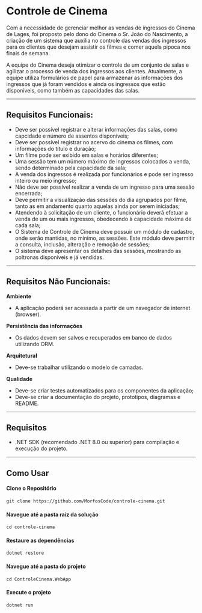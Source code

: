 # Controle de Cinema

Com a necessidade de gerenciar melhor as vendas de ingressos do Cinema de Lages, foi proposto pelo dono do Cinema o
Sr. João do Nascimento, a criação de um sistema que auxilia no controle das vendas dos ingressos para os clientes que
desejam assistir os filmes e comer aquela pipoca nos finais de semana.

A equipe do Cinema deseja otimizar o controle de um conjunto de salas e agilizar o processo de venda dos ingressos aos
clientes. Atualmente, a equipe utiliza formulários de papel para armazenar as informações dos ingressos que já foram
vendidos e ainda os ingressos que estão disponíveis, como também as capacidades das salas.

---

## Requisitos Funcionais:

- Deve ser possível registrar e alterar informações das salas, como capcidade e número de assentos disponíveis;
- Deve ser possível registrar no acervo do cinema os filmes, com informações do título e duração;
- Um filme pode ser exibido em salas e horários diferentes;
- Uma sessão tem um número máximo de ingressos colocados a venda, sendo determinado pela capacidade da sala;
- A venda dos ingressos é realizada por funcionários e pode ser ingresso inteiro ou meio ingresso;
- Não deve ser possível realizar a venda de um ingresso para uma sessão encerrada;
- Deve permitir a visualização das sessões do dia agrupados por filme, tanto as em andamento
quanto aquelas ainda por serem iniciadas;
- Atendendo à solicitação de um cliente, o funcionário deverá efetuar a venda de um ou mais ingressos, obedecendo à
capacidade máxima de cada sala;
- O Sistema de Controle de Cinema deve possuir um módulo de cadastro, onde serão mantidas, no mínimo, as sessões. Este
módulo deve permitir a consulta, inclusão, alteração e remoção de sessões;
- O sistema deve apresentar os detalhes das sessões, mostrando as poltronas disponíveis e já vendidas.

---

## Requisitos Não Funcionais:

**Ambiente**
- A aplicação poderá ser acessada a partir de um navegador de internet (browser).

**Persistência das informações**
- Os dados devem ser salvos e recuperados em banco de dados utilizando ORM.

**Arquitetural**
- Deve-se trabalhar utilizando o modelo de camadas.

**Qualidade**
- Deve-se criar testes automatizados para os componentes da aplicação;
- Deve-se criar a documentação do projeto, prototipos, diagramas e README.

---

## Requisitos

- .NET SDK (recomendado .NET 8.0 ou superior) para compilação e execução do projeto.

---

## Como Usar

#### Clone o Repositório
```
git clone https://github.com/MorfosCode/controle-cinema.git
```

#### Navegue até a pasta raiz da solução
```
cd controle-cinema
```

#### Restaure as dependências
```
dotnet restore
```

#### Navegue até a pasta do projeto
```
cd ControleCinema.WebApp
```

#### Execute o projeto
```
dotnet run
```

